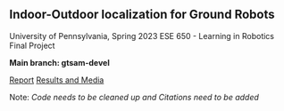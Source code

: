 
## Indoor-Outdoor localization for Ground Robots

University of Pennsylvania, Spring 2023 ESE 650 - Learning in Robotics Final Project

**Main branch: gtsam-devel**

[Report](https://github.com/RithwikU/Indoor-Outdoor-Localization-for-Ground-Vehicles/blob/main/ESE650_Final_Report.pdf)
[Results and Media](https://drive.google.com/drive/folders/1B2cJ2Ndl90bml4y8ItpmrMNZ5azrJphW?usp=share_link)


Note: _Code needs to be cleaned up and Citations need to be added_
